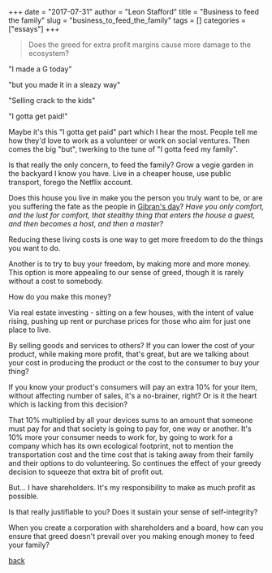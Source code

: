+++ 
date = "2017-07-31"
author = "Leon Stafford"
title = "Business to feed the family"
slug = "business_to_feed_the_family" 
tags = []
categories = ["essays"]
+++


> Does the greed for extra profit margins cause more damage to the ecosystem? 

"I made a G today" 

"but you made it in a sleazy way"

"Selling crack to the kids"

"I gotta get paid!"

Maybe it's this "I gotta get paid" part which I hear the most. People tell me how they'd love to work as a volunteer or work on social ventures. Then comes the big "but", twerking to the tune of "I gotta feed my family".

Is that really the only concern, to feed the family? Grow a vegie garden in the backyard I know you have. Live in a cheaper house, use public transport, forego the Netflix account. 

Does this house you live in make you the person you truly want to be, or are you suffering the fate as the people in [Gibran's day](https://archive.org/details/TheProphetByKhalilGibran)? *Have you only comfort, and the lust for comfort, that stealthy thing that enters the house a guest, and then becomes a host, and then a master?* 

Reducing these living costs is one way to get more freedom to do the things you want to do. 

Another is to try to buy your freedom, by making more and more money. This option is more appealing to our sense of greed, though it is rarely without a cost to somebody.

How do you make this money? 

Via real estate investing - sitting on a few houses, with the intent of value rising, pushing up rent or purchase prices for those who aim for just one place to live.

By selling goods and services to others? If you can lower the cost of your product, while making more profit, that's great, but are we talking about your cost in producing the product or the cost to the consumer to buy your thing? 

If you know your product's consumers will pay an extra 10% for your item, without affecting number of sales, it's a no-brainer, right? Or is it the heart which is lacking from this decision?

That 10% multiplied by all your devices sums to an amount that someone must pay for and that society is going to pay for, one way or another. It's 10% more your consumer needs to work for, by going to work for a company which has its own ecological footprint, not to mention the transportation cost and the time cost that is taking away from their family and their options to do volunteering. So continues the effect of your greedy decision to squeeze that extra bit of profit out. 

But... I have shareholders. It's my responsibility to make as much profit as possible.

Is that really justifiable to you? Does it sustain your sense of self-integrity?

When you create a corporation with shareholders and a board, how can you ensure that greed doesn't prevail over you making enough money to feed your family?


[back](/)
